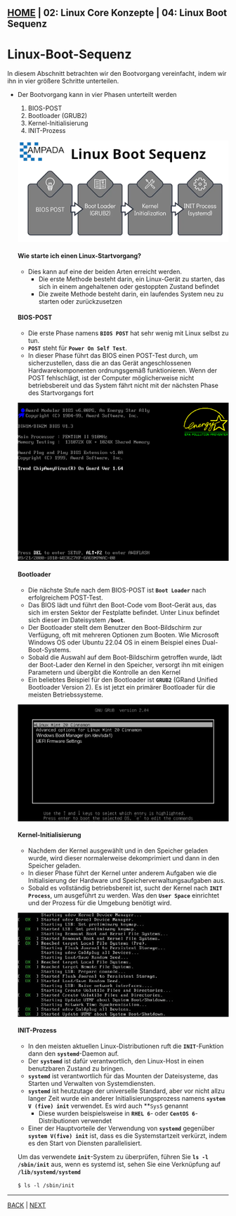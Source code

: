 [HOME](../../README.md) | 02: Linux Core Konzepte | 04: Linux Boot Sequenz
---
# Linux-Boot-Sequenz

In diesem Abschnitt betrachten wir den Bootvorgang vereinfacht, indem wir ihn in vier größere Schritte unterteilen.
- Der Bootvorgang kann in vier Phasen unterteilt werden
   1. BIOS-POST
   1. Bootloader (GRUB2)
   1. Kernel-Initialisierung
   1. INIT-Prozess

   ![boot-sequenz](../../images/boot-sequence.PNG)

  #### Wie starte ich einen Linux-Startvorgang?
   - Dies kann auf eine der beiden Arten erreicht werden.
     - Die erste Methode besteht darin, ein Linux-Gerät zu starten, das sich in einem angehaltenen oder gestoppten Zustand befindet
     - Die zweite Methode besteht darin, ein laufendes System neu zu starten oder zurückzusetzen

  #### BIOS-POST

  - Die erste Phase namens **`BIOS POST`** hat sehr wenig mit Linux selbst zu tun.
  - **`POST`** steht für **`Power On Self Test`**.
  - In dieser Phase führt das BIOS einen POST-Test durch, um sicherzustellen, dass die an das Gerät angeschlossenen Hardwarekomponenten ordnungsgemäß funktionieren. Wenn der POST fehlschlägt, ist der Computer möglicherweise nicht betriebsbereit und das System fährt nicht mit der nächsten Phase des Startvorgangs fort

  ![BIOS](../../images/BIOS.PNG)

  #### Bootloader
  - Die nächste Stufe nach dem BIOS-POST ist **`Boot Loader`** nach erfolgreichem POST-Test.
  - Das BIOS lädt und führt den Boot-Code vom Boot-Gerät aus, das sich im ersten Sektor der Festplatte befindet. Unter Linux befindet sich dieser im Dateisystem **`/boot`**.
  - Der Bootloader stellt dem Benutzer den Boot-Bildschirm zur Verfügung, oft mit mehreren Optionen zum Booten. Wie Microsoft Windows OS oder Ubuntu 22.04 OS in einem Beispiel eines Dual-Boot-Systems.
  - Sobald die Auswahl auf dem Boot-Bildschirm getroffen wurde, lädt der Boot-Lader den Kernel in den Speicher, versorgt ihn mit einigen Parametern und übergibt die Kontrolle an den Kernel
  - Ein beliebtes Beispiel für den Bootloader ist **`GRUB2`** (GRand Unified Bootloader Version 2). Es ist jetzt ein primärer Bootloader für die meisten Betriebssysteme.

  ![Bootloader](../../images/boot-loader.PNG)

  #### Kernel-Initialisierung
  - Nachdem der Kernel ausgewählt und in den Speicher geladen wurde, wird dieser normalerweise dekomprimiert und dann in den Speicher geladen.
  - In dieser Phase führt der Kernel unter anderem Aufgaben wie die Initialisierung der Hardware und Speicherverwaltungsaufgaben aus.
  - Sobald es vollständig betriebsbereit ist, sucht der Kernel nach **`INIT Process`**, um ausgeführt zu werden. Was den **`User Space`** einrichtet und der Prozess für die Umgebung benötigt wird.

  ![kernel-initialize](../../images/kernel-initialize.PNG)

  #### INIT-Prozess

  - In den meisten aktuellen Linux-Distributionen ruft die **`INIT`**-Funktion dann den **`systemd`**-Daemon auf.
  - Der **`systemd`** ist dafür verantwortlich, den Linux-Host in einen benutzbaren Zustand zu bringen.
  - **`systemd`** ist verantwortlich für das Mounten der Dateisysteme, das Starten und Verwalten von Systemdiensten.
  - **`systemd`** ist heutzutage der universelle Standard, aber vor nicht allzu langer Zeit wurde ein anderer Initialisierungsprozess namens **`system V (five) init`** verwendet. Es wird auch **`Sys5` genannt
    - Diese wurden beispielsweise in **`RHEL 6`**- oder **`CentOS 6`**-Distributionen verwendet
  - Einer der Hauptvorteile der Verwendung von **`systemd`** gegenüber **`system V(five) init`** ist, dass es die Systemstartzeit verkürzt, indem es den Start von Diensten parallelisiert.

  Um das verwendete **`init`**-System zu überprüfen, führen Sie **`ls -l /sbin/init`** aus, wenn es systemd ist, sehen Sie eine Verknüpfung auf **`/lib/systemd/systemd`**
  ```
  $ ls -l /sbin/init
  ```
---
[BACK](./04-Lab-Linux-Kernel.md) | [NEXT](./05-Runlevels.md)
